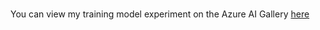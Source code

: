 #
You can view my training model experiment on the Azure AI Gallery [here](https://gallery.azure.ai/Experiment/Machine-Learning-Model-NBA-Data-Set)
